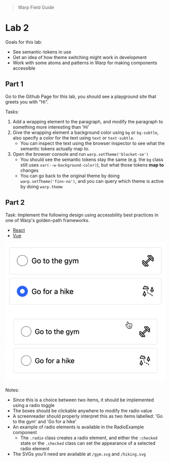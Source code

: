 >  Warp Field Guide

# Lab 2

Goals for this lab:
- See semantic-tokens in use
- Get an idea of how theme switching might work in development
- Work with some atoms and patterns in Warp for making components accessible

## Part 1

Go to the Github Page for this lab, you should see a playground site that greets you with "Hi".

Tasks:
1. Add a wrapping element to the paragraph, and modify the paragraph to something more interesting than 'Hi'
2. Give the wrapping element a background color using `bg` or `bg-subtle`, also specify a color for the text using `text` or `text-subtle`.
    - You can inspect the text using the browser inspector to see what the semantic tokens actually map to.
3. Open the browser console and run `warp.setTheme('blocket-se')`
    - You should see the semantic tokens stay the same (e.g. the `bg` class still uses `var(--w-background-color)`), but what those tokens **map to** changes
    - You can go back to the original theme by doing `warp.setTheme('finn-no')`, and you can query which theme is active by doing `warp.theme`

## Part 2

Task: Implement the following design using accessbility best practices in one of Warp's golden-path frameworks.
- [React](https://codesandbox.io/p/sandbox/learn-warp--react-1hjouk)
- [Vue](https://codesandbox.io/p/sandbox/learn-warp--vue-39fi3v)

![sketch](/.github/assets/design.png?raw=true)
![sketch in-motion](/.github/assets/design-in-use.gif?raw=true)

Notes:
- Since this is a choice between two items, it should be implemented using a radio toggle
- The boxes should be clickable anywhere to modify the radio value
- A screenreader should properly interpret this as two items labelled: 'Go to the gym' and 'Go for a hike'
- An example of radio elements is available in the RadioExample component
    - The `.radio` class creates a radio element, and either the `:checked` state or the `.checked` class can set the appearance of a selected radio element
- The SVGs you'll need are available at `/gym.svg` and `/hiking.svg`
